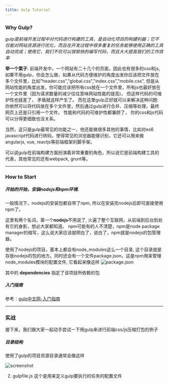 ```yaml
---
title: Gulp Tutorial
---
```


### Why Gulp? ###
*gulp是前端开发过程中对代码进行构建的工具，是自动化项目的构建利器；它不仅能对网站资源进行优化，而且在开发过程中很多重复的任务能够使用正确的工具自动完成；使用它，我们不仅可以很愉快的编写代码，而且大大提高我们的工作效率*


**举一个栗子**: 前端开发中，一个网站有二十几个的页面，因此也有很多的css和js,　如果不用gulp，你会怎么做，如果从代码方便维护的角度出发你应该把文件放在多个文件里，比如"header.css","global.css","index.css","mobile.css", 但是从网站性能的角度出发，你可能应该把所有css放在一个文件里，所有js也最好放在一个文件里（因为请求数量的减少往往意味网站性能的提高)， 但这样代码的可维护性也就差了， 矛盾就这样产生了。 而在这里gulp正好就可以来解决这种问题: 你依然可以将代码放在多个文件里，然后通过gulp进行合并、压缩等处理，最终网页上还是只引用一个文件。 性能和代码的可维护性都兼顾了， 你的css和js代码可以分得更细致也没关系。

当然，这只是gulp最常见的功能之一，他还能做很多其他的事情，比如对es6 javascript代码进行转码，使得常见的浏览器能够识别，它还可以用来做angularjs, vue, reactjs等前端框架的脚手架。

可以说gulp在前端构建方面扮演着非常重要的角色，所以说它是前端构建工具的代表，其他常见的还有webpack, grunt等。

-----

### How to Start

##### 开始的开始，安装nodejs和npm环境.
一般情况下，nodejs的安装包都自带了npm, 所以在安装完nodejs后即可直接使用npm了。 

这里有两个名词，第一个**nodejs**不用说了, 火遍了整个互联网，从前端到后台到处有它的身影，想必大家都知道。 npm可能有的人不清楚，npm是node package manager的缩写，这么说大家应该就明白了，说白了，npm就是nodejs的包管理器。 

使用了nodejs的项目，基本上都会有node_modules这么一个目录, 这个目录就是存放nodejs的包的地方。同时还会有一个文件package.json，这是npm用来管理node_modules模块的配置文件, 它看起来像这样
![package.json](https://content.screencast.com/users/TengFeiXi/folders/MyBlog/media/d30d3488-6f40-4885-b6f5-0df2c52a9314/package.json.jpg) 

其中的 **dependencies** 指定了该项目所依赖的包

##### 入门指南
参考：[gulp中文网-入门指南](http://www.gulpjs.com.cn/docs/getting-started/)

-----	

### 实战
接下来，我们跟大家一起动手尝试一下用gulp来进行前端css/js压缩打包的例子

##### 目录结构
使用了gulp的项目资源目录通常会像这样
 
![screenshot](http://content.screencast.com/users/TengFeiXi/folders/MyBlog/media/64ad12ea-01c0-4a01-ab94-6a8cd0f904ce/static-01.png)


2. gulpfile.js 这个是用来定义gulp要执行的任务的配置文件
